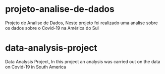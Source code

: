 # projeto-analise-de-dados
Projeto de Analise de Dados, Neste projeto foi realizado uma analise sobre os dados sobre o Covid-19 na América do Sul

# data-analysis-project
Data Analysis Project, In this project an analysis was carried out on the data on Covid-19 in South America
